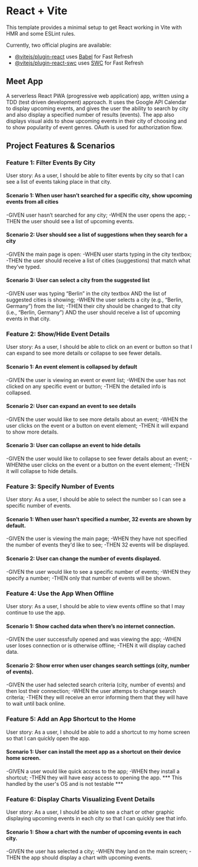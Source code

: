 # React + Vite

This template provides a minimal setup to get React working in Vite with HMR and some ESLint rules.

Currently, two official plugins are available:

- [@vitejs/plugin-react](https://github.com/vitejs/vite-plugin-react/blob/main/packages/plugin-react/README.md) uses [Babel](https://babeljs.io/) for Fast Refresh
- [@vitejs/plugin-react-swc](https://github.com/vitejs/vite-plugin-react-swc) uses [SWC](https://swc.rs/) for Fast Refresh

## Meet App
A serverless React PWA (progressive web application) app, written using a TDD (test driven development) approach.  It uses the Google API Calendar to display upcoming events, and gives the user the ability to search by city and also display a specified number of results (events).  The app also displays visual aids to show upcoming events in their city of choosing and to show popularity of event genres.  OAuth is used for authorization flow.

## Project Features & Scenarios

### Feature 1: Filter Events By City
User story: As a user, I should be able to filter events by city so that I can see a list of events taking place in that city.

#### Scenario 1: When user hasn’t searched for a specific city, show upcoming events from all cities
-GIVEN user hasn’t searched for any city;
-WHEN the user opens the app;
-THEN the user should see a list of upcoming events.

#### Scenario 2: User should see a list of suggestions when they search for a city
-GIVEN the main page is open:
-WHEN user starts typing in the city textbox;
-THEN the user should receive a list of cities (suggestions) that match what they’ve typed.

#### Scenario 3: User can select a city from the suggested list
-GIVEN user was typing “Berlin” in the city textbox AND the list of suggested cities is showing;
-WHEN the user selects a city (e.g., “Berlin, Germany”) from the list;
-THEN their city should be changed to that city (i.e., “Berlin, Germany”) AND the user should receive a list of upcoming events in that city.

### Feature 2: Show/Hide Event Details
User story: As a user, I should be able to click on an event or button so that I can expand to see more details or collapse to see fewer details.

#### Scenario 1: An event element is collapsed by default
-GIVEN the user is viewing an event or event list;
-WHEN the user has not clicked on any specific event or button;
-THEN the detailed info is collapsed.

#### Scenario 2: User can expand an event to see details
-GIVEN the user would like to see more details about an event;
-WHEN the user clicks on the event or a button on event element;
-THEN it will expand to show more details.

#### Scenario 3: User can collapse an event to hide details
-GIVEN the user would like to collapse to see fewer details about an event;
-WHENthe user clicks on the event or a button on the event element;
-THEN it will collapse to hide details.

### Feature 3: Specify Number of Events
User story: As a user, I should be able to select the number so I can see a specific number of events.

#### Scenario 1: When user hasn’t specified a number, 32 events are shown by default.
-GIVEN the user is viewing the main page;
-WHEN they have not specified the number of events they'd like to see;
-THEN 32 events will be displayed.

#### Scenario 2: User can change the number of events displayed.
-GIVEN the user would like to see a specific number of events;
-WHEN they specify a number;
-THEN only that number of events will be shown.

### Feature 4: Use the App When Offline
User story: As a user, I should be able to view events offline so that I may continue to use the app.

#### Scenario 1: Show cached data when there’s no internet connection.
-GIVEN the user successfully opened and was viewing the app;
-WHEN user loses connection or is otherwise offline;
-THEN it will display cached data.

#### Scenario 2: Show error when user changes search settings (city, number of events).
-GIVEN the user had selected search criteria (city, number of events) and then lost their connection;
-WHEN the user attemps to change search criteria;
-THEN they will receive an error informing them that they will have to wait until back online.

### Feature 5: Add an App Shortcut to the Home
User story: As a user, I should be able to add a shortcut to my home screen so that I can quickly open the app.

#### Scenario 1: User can install the meet app as a shortcut on their device home screen.
-GIVEN a user would like quick access to the app;
-WHEN they install a shortcut;
-THEN they will have easy access to opening the app.
*** This handled by the user's OS and is not testable ***

### Feature 6: Display Charts Visualizing Event Details
User story: As a user, I should be able to see a chart or other graphic displaying upcoming events in each city so that I can quickly see that info.

#### Scenario 1: Show a chart with the number of upcoming events in each city.
-GIVEN the user has selected a city;
-WHEN they land on the main screen;
-THEN the app should display a chart with upcoming events.
